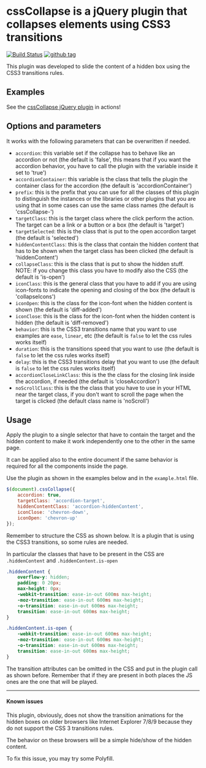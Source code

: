 # cssCollapse is a jQuery plugin that collapses elements using CSS3 transitions

[![Build Status](https://travis-ci.org/Ferie/cssCollapse.svg?branch=master)](https://travis-ci.org/Ferie/cssCollapse)
[![github tag](https://img.shields.io/github/tag/Ferie/cssCollapse.svg)](https://github.com/Ferie/cssCollapse/tags)

This plugin was developed to slide the content of a hidden box using the CSS3 transitions rules.


## Examples

See the [cssCollapse jQuery plugin](http://riccardoandreatta.com/web-app/cssCollapse/example.html) in actions!


## Options and parameters

It works with the following parameters that can be overwritten if needed.

* `accordion`: this variable set if the collapse has to behave like an accordion or not (the default is 'false', this means that if you want the accordion behavior, you have to call the plugin with the variable inside it set to 'true')
* `accordionContainer`: this variable is the class that tells the plugin the container class for the accordion (the default is 'accordionContainer')
* `prefix`: this is the prefix that you can use for all the classes of this plugin to distinguish the instances or the libraries or other plugins that you are using that in some cases can use the same class names (the default is 'cssCollapse-')
* `targetClass`: this is the target class where the click perform the action. The target can be a link or a button or a box (the default is 'target')
* `targetSelected`: this is the class that is put to the open accordion target (the default is 'selected')
* `hiddenContentClass`: this is the class that contain the hidden content that has to be shown when the target class has been clicked (the default is 'hiddenContent')
* `collapseClass`: this is the class that is put to show the hidden stuff. NOTE: if you change this class you have to modify also the CSS (the default is 'is-open')
* `iconClass`: this is the general class that you have to add if you are using icon-fonts to indicate the opening and closing of the box (the default is 'collapseIcons')
* `iconOpen`: this is the class for the icon-font when the hidden content is shown (the default is 'diff-added')
* `iconClose`: this is the class for the icon-font when the hidden content is hidden (the default is 'diff-removed')
* `behavior`: this is the CSS3 transitions name that you want to use examples are `ease`, `linear`, etc (the default is `false` to let the css rules works itself)
* `duration`: this is the transitions speed that you want to use (the default is `false` to let the css rules works itself)
* `delay`: this is the CSS3 transitions delay that you want to use (the default is `false` to let the css rules works itself)
* `accordionCloseLinkClass`: this is the the class for the closing link inside the accordion, if needed (the default is 'closeAccordion')
* `noScrollClass`: this is the the class that you have to use in your HTML near the target class, if you don't want to scroll the page when the target is clicked (the default class name is 'noScroll')

## Usage

Apply the plugin to a single selector that have to contain the target and the hidden content to make it work independently one to the other in the same page.

It can be applied also to the entire document if the same behavior is required for all the components inside the page.

Use the plugin as shown in the examples below and in the `example.html` file.

```javascript
$(document).cssCollapse({
    accordion: true,
    targetClass: 'accordion-target',
    hiddenContentClass: 'accordion-hiddenContent',
    iconClose: 'chevron-down',
    iconOpen: 'chevron-up'
});
```

Remember to structure the CSS as shown below. It is a plugin that is using the CSS3 transitions, so some rules are needed.

In particular the classes that have to be present in the CSS are `.hiddenContent`  and `.hiddenContent.is-open`

```css
.hiddenContent {
    overflow-y: hidden;
    padding: 0 20px;
    max-height: 0px;
    -webkit-transition: ease-in-out 600ms max-height;
    -moz-transition: ease-in-out 600ms max-height;
    -o-transition: ease-in-out 600ms max-height;
    transition: ease-in-out 600ms max-height;
}

.hiddenContent.is-open {
    -webkit-transition: ease-in-out 600ms max-height;
    -moz-transition: ease-in-out 600ms max-height;
    -o-transition: ease-in-out 600ms max-height;
    transition: ease-in-out 600ms max-height;
}
```

The transition attributes can be omitted in the CSS and put in the plugin call as shown before. Remember that if they are present in both places the JS ones are the one that will be played.


---

#### Known issues

This plugin, obviously, does not show the transition animations for the hidden boxes on older browsers like Internet Explorer 7/8/9 because they do not support the CSS 3 transitions rules.

The behavior on these browsers will be a simple hide/show of the hidden content.

To fix this issue, you may try some Polyfill.
